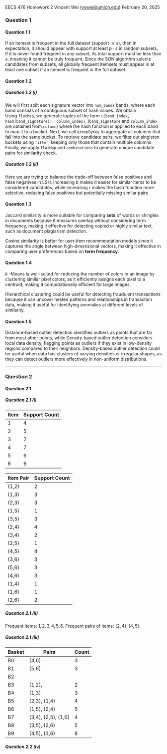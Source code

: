 EECS 476 Homework 2
Vincent Wei ([vswei@umich.edu](mailto:vswei@umich.edu))
February 20, 2025

### Question 1
#### Question 1.1
If an itemset is frequent in the full dataset (support $\ge s$), then in expectation, it should appear with support at least $p \cdot s$ in random subsets. If it is never found frequent in any subset, its total support must be less than $s$, meaning it cannot be truly frequent. Since the SON algorithm selects candidates from subsets, all globally frequent itemsets must appear in at least one subset if an itemset is frequent in the full dataset.

#### Question 1.2
##### Question 1.2 (i)
We will first split each signature vector into `num_bands` bands, where each band consists of a contiguous subset of hash values. We obtain Using `flatMap`, we generate tuples of the form `((band_index, hash(band_signature)), column_index)`, (`band_signature` and `column_index` are obtained from `column`) where the hash function is applied to each band to map it to a bucket. Next, we call `groupByKey` to aggregate all columns that fall into the same bucket. To retrieve candidate pairs, we filter out singleton buckets using `filter`, keeping only those that contain multiple columns. Finally, we apply `flatMap` and `combinations` to generate unique candidate pairs for similarity check.

##### Question 1.2 (ii)
Here we are trying to balance the trade-off between false positives and false negatives in LSH. Increasing $b$ makes it easier for similar items to be considered candidates, while increasing $r$ makes the hash function more selective, reducing false positives but potentially missing similar pairs

#### Question 1.3
Jaccard similarity is more suitable for comparing **sets** of words or shingles in documents because it measures overlap without considering term frequency, making it effective for detecting copied or highly similar text, such as document plagiarism detection.

Cosine similarity is better for user-item recommendation models since it captures the angle between high-dimensional vectors, making it effective in comparing user preferences based on **term frequency**.

#### Question 1.4
$k$ -Means is well-suited for reducing the number of colors in an image by clustering similar pixel colors, as it efficiently assigns each pixel to a centroid, making it computationally efficient for large images.

Hierarchical clustering could be useful for detecting fraudulent transactions because it can uncover nested patterns and relationships in transaction data, making it useful for identifying anomalies at different levels of similarity.

#### Question 1.5
Distance-based outlier detection identifies outliers as points that are far from most other points, while Density-based outlier detection considers local data density, flagging points as outliers if they exist in low-density regions compared to their neighbors. Density-based outlier detection could be useful when data has clusters of varying densities or irregular shapes, as they can detect outliers more effectively in non-uniform distributions.

---
### Question 2
#### Question 2.1 
##### Question 2.1 (i)
| Item | Support Count |
| ---- | ------------- |
| 1    | 4             |
| 2    | 5             |
| 3    | 7             |
| 4    | 7             |
| 5    | 6             |
| 6    | 6             |

| Item Pair | Support Count |
| --------- | ------------- |
| (1,2)     | 2             |
| (1,3)     | 3             |
| (2,3)     | 3             |
| (1,5)     | 1             |
| (3,5)     | 3             |
| (2,4)     | 4             |
| (3,4)     | 2             |
| (2,5)     | 1             |
| (4,5)     | 4             |
| (3,6)     | 3             |
| (5,6)     | 3             |
| (4,6)     | 3             |
| (1,4)     | 1             |
| (1,6)     | 1             |
| (2,6)     | 2             |

##### Question 2.1 (ii)
Frequent items: $1,2,3,4,5,6$.
Frequent pairs of items: $\{2,4\}, \{4,5\}$.

##### Question 2.1 (iii)
| Basket | Pairs               | Count |
| ------ | ------------------- | ----- |
| B0     | (4,6)               | 3     |
| B1     | (5,6)               | 3     |
| B2     |                     |       |
| B3     | (1,2),              | 2     |
| B4     | (1,3)               | 3     |
| B5     | (2,3), (1,4)        | 4     |
| B6     | (1,5), (2,4)        | 5     |
| B7     | (3,4), (2,5), (1,6) | 4     |
| B8     | (3,5), (2,6)        | 5     |
| B9     | (4,5), (3,6)        | 8     |

##### Question 2.2 (iv)
